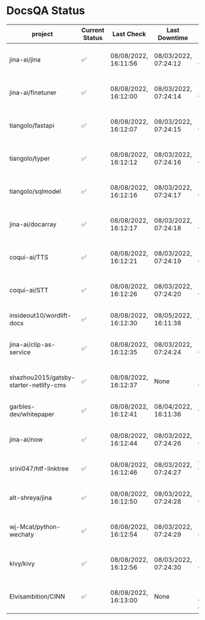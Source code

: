 # DocsQA Status

|               project                |Current Status|     Last Check     |   Last Downtime    |              % Uptime              |
|--------------------------------------|--------------|--------------------|--------------------|------------------------------------|
|jina-ai/jina                          |✅            |08/08/2022, 16:11:56|08/03/2022, 07:24:12|11.482 (since 07/29/2022, 16:38:18) |
|jina-ai/finetuner                     |✅            |08/08/2022, 16:12:00|08/03/2022, 07:24:14|11.492 (since 07/29/2022, 16:38:18) |
|tiangolo/fastapi                      |✅            |08/08/2022, 16:12:07|08/03/2022, 07:24:15|11.507 (since 07/29/2022, 16:38:18) |
|tiangolo/typer                        |✅            |08/08/2022, 16:12:12|08/03/2022, 07:24:16|11.514 (since 07/29/2022, 16:38:18) |
|tiangolo/sqlmodel                     |✅            |08/08/2022, 16:12:16|08/03/2022, 07:24:17|11.521 (since 07/29/2022, 16:38:18) |
|jina-ai/docarray                      |✅            |08/08/2022, 16:12:17|08/03/2022, 07:24:18|11.523 (since 07/29/2022, 16:38:18) |
|coqui-ai/TTS                          |✅            |08/08/2022, 16:12:21|08/03/2022, 07:24:19|11.530 (since 07/29/2022, 16:38:18) |
|coqui-ai/STT                          |✅            |08/08/2022, 16:12:26|08/03/2022, 07:24:20|11.537 (since 07/29/2022, 16:38:18) |
|insideout10/wordlift-docs             |✅            |08/08/2022, 16:12:30|08/05/2022, 16:11:38|7.241 (since 07/29/2022, 16:38:18)  |
|jina-ai/clip-as-service               |✅            |08/08/2022, 16:12:35|08/03/2022, 07:24:24|11.557 (since 07/29/2022, 16:38:18) |
|shazhou2015/gatsby-starter-netlify-cms|✅            |08/08/2022, 16:12:37|None                |100.000 (since 08/03/2022, 10:30:18)|
|garbles-dev/whitepaper                |✅            |08/08/2022, 16:12:41|08/04/2022, 16:11:36|7.295 (since 07/29/2022, 16:38:18)  |
|jina-ai/now                           |✅            |08/08/2022, 16:12:44|08/03/2022, 07:24:26|11.572 (since 07/29/2022, 16:38:18) |
|srini047/htf-linktree                 |✅            |08/08/2022, 16:12:46|08/03/2022, 07:24:27|4.032 (since 07/31/2022, 18:29:28)  |
|alt-shreya/jina                       |✅            |08/08/2022, 16:12:50|08/03/2022, 07:24:28|11.581 (since 07/29/2022, 16:38:18) |
|wj-Mcat/python-wechaty                |✅            |08/08/2022, 16:12:54|08/03/2022, 07:24:29|11.589 (since 07/29/2022, 16:38:18) |
|kivy/kivy                             |✅            |08/08/2022, 16:12:56|08/03/2022, 07:24:30|11.591 (since 07/29/2022, 16:38:18) |
|Elvisambition/CINN                    |✅            |08/08/2022, 16:13:00|None                |100.000 (since 08/04/2022, 07:09:50)|
